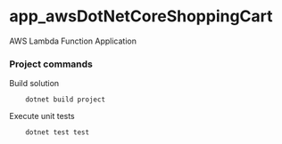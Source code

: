 # app_awsDotNetCoreShoppingCart
AWS Lambda Function Application

### Project commands ###

Build solution
```
    dotnet build project
```

Execute unit tests
```
    dotnet test test
```
